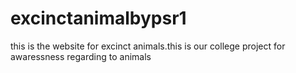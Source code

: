 # excinctanimalbypsr1
this is the website for excinct animals.this is our college project for awaressness regarding to animals

